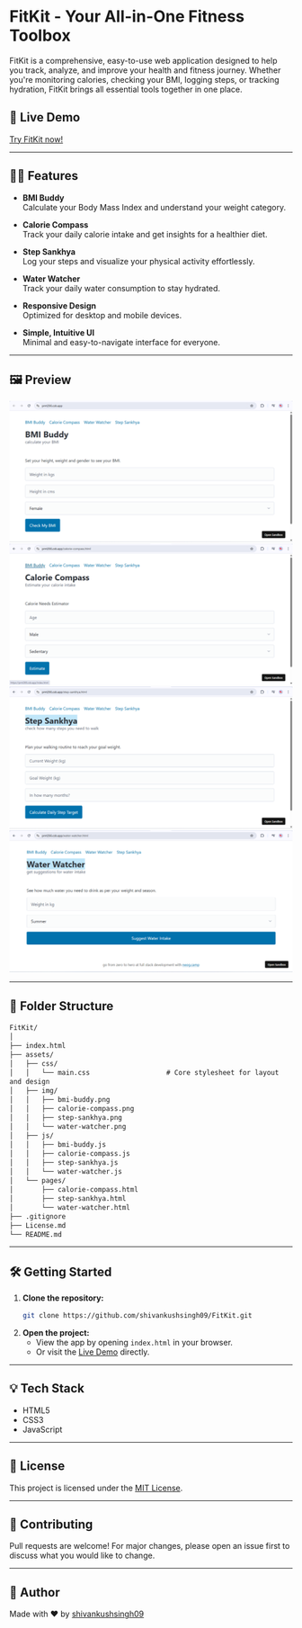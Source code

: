 # FitKit - Your All-in-One Fitness Toolbox

FitKit is a comprehensive, easy-to-use web application designed to help you track, analyze, and improve your health and fitness journey. Whether you're monitoring calories, checking your BMI, logging steps, or tracking hydration, FitKit brings all essential tools together in one place.

## 🚀 Live Demo

[Try FitKit now!](https://fitkit-v1.netlify.app/)

---

## 🏋️‍♂️ Features

- **BMI Buddy**  
  Calculate your Body Mass Index and understand your weight category.

- **Calorie Compass**  
  Track your daily calorie intake and get insights for a healthier diet.

- **Step Sankhya**  
  Log your steps and visualize your physical activity effortlessly.

- **Water Watcher**  
  Track your daily water consumption to stay hydrated.

- **Responsive Design**  
  Optimized for desktop and mobile devices.

- **Simple, Intuitive UI**  
  Minimal and easy-to-navigate interface for everyone.

---

## 🖼️ Preview

![BMI Buddy](/assets/img/bmi-buddy.png)
![Calorie Compass](/assets/img/calorie-compass.png)
![Step Sankhya](/assets/img/step-sankhya.png)
![Water Watcher](/assets/img/water-watcher.png)

---

## 📂 Folder Structure

```plaintext
FitKit/
│
├── index.html
├── assets/
│   ├── css/
│   │   └── main.css                   # Core stylesheet for layout and design
│   ├── img/
│   │   ├── bmi-buddy.png
│   │   ├── calorie-compass.png
│   │   ├── step-sankhya.png
│   │   └── water-watcher.png
│   ├── js/
│   │   ├── bmi-buddy.js
│   │   ├── calorie-compass.js
│   │   ├── step-sankhya.js
│   │   └── water-watcher.js
│   └── pages/
│       ├── calorie-compass.html
│       ├── step-sankhya.html
│       └── water-watcher.html
├── .gitignore
├── License.md
└── README.md
```

---

## 🛠️ Getting Started

1. **Clone the repository:**
   ```bash
   git clone https://github.com/shivankushsingh09/FitKit.git
   ```
2. **Open the project:**
   - View the app by opening `index.html` in your browser.
   - Or visit the [Live Demo](https://fitkit-v1.netlify.app/) directly.

---

## 💡 Tech Stack

- HTML5
- CSS3
- JavaScript

---

## 📄 License

This project is licensed under the [MIT License](License.md).

---

## 🙌 Contributing

Pull requests are welcome! For major changes, please open an issue first to discuss what you would like to change.

---

## 👤 Author

Made with ❤️ by [shivankushsingh09](https://github.com/shivankushsingh09)
